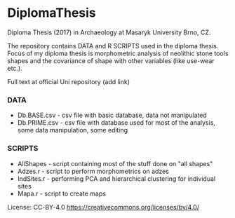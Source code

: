 # DiplomaThesis
Diploma Thesis (2017) in Archaeology at Masaryk University Brno, CZ.

The repository contains DATA and R SCRIPTS used in the diploma thesis.
Focus of my diploma thesis is morphometric analysis of neolithic stone tools shapes and 
the covariance of shape with other variables (like use-wear etc.).

Full text at official Uni repository (add link)

### DATA

+ Db.BASE.csv - csv file with basic database, data not manipulated
+ Db.PRIME.csv - csv file with database used for most of the analysis, some data manipulation, some editing

### SCRIPTS

+ AllShapes - script containing most of the stuff done on "all shapes"
+ Adzes.r - script to perform morphometrics on adzes
+ IndSites.r - performing PCA and hierarchical clustering for individual sites
+ Mapa.r - script to create maps

License: CC-BY-4.0
https://creativecommons.org/licenses/by/4.0/

